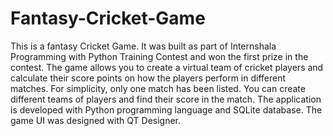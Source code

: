 # Fantasy-Cricket-Game
This is a fantasy Cricket Game. It was built as part of Internshala Programming with Python Training Contest and won the first prize in the contest. The game allows you to create a virtual team of cricket players and calculate their score points on how the players perform in different matches. For simplicity, only one match has been listed. You can create different teams of players and find their score in the match. The application is developed with Python programming language and SQLite database. The game UI was designed with QT Designer.
